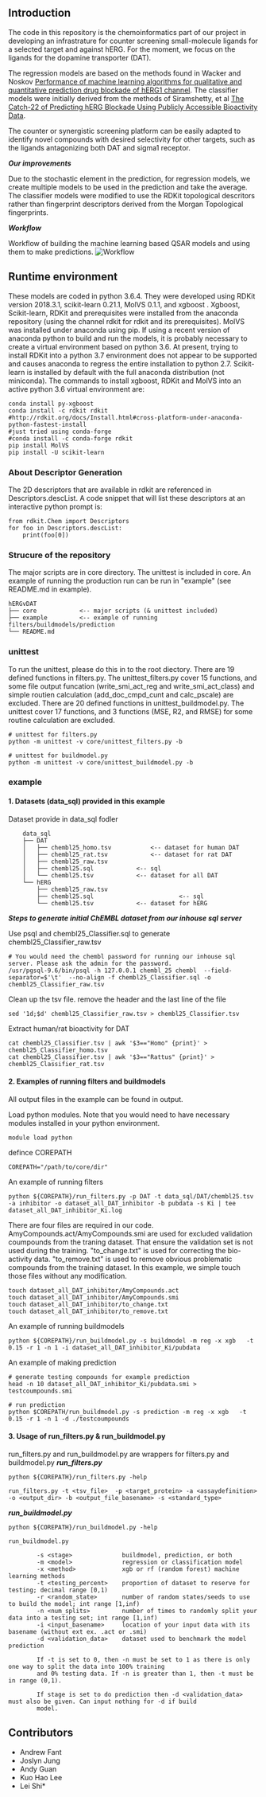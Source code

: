 ## Introduction
The code in this repository is the chemoinformatics part of our project in developing an infrastrature for counter screening small-molecule ligands for a selected target and against hERG. 
For the moment, we focus on the ligands for the dopamine transporter (DAT).  

The regression models are based on the methods found in Wacker and Noskov
[Performance of machine learning algorithms for qualitative and quantitative
prediction drug blockade of hERG1 channel](https://doi.org/10.1016/j.comtox.2017.05.001).
The classifier models were initially derived from the methods of
Siramshetty, et al [The Catch-22 of Predicting hERG Blockade Using Publicly Accessible Bioactivity Data](https://pubs.acs.org/doi/10.1021/acs.jcim.8b00150). 

The counter or synergistic screening platform can be easily adapted to identify novel compounds with desired selectivity for other targets, such as the ligands antagonizing both DAT and sigma1 receptor. 

***Our improvements***
 
Due to the stochastic element in the prediction, for regression models, we create multiple models to be used in the prediction and take the average. The classifier models were modified to use the RDKit topological
descritors rather than fingerprint descriptors derived from the Morgan Topological fingerprints.

***Workflow***

Workflow of building the machine learning based QSAR models and using them to make predictions.
![Workflow](core/doc/workflow_v3_ls-01.png)

## Runtime environment

These models are coded in python 3.6.4.  They were developed using RDKit version
2018.3.1, scikit-learn 0.21.1, MolVS 0.1.1, and xgboost .  Xgboost,
Scikit-learn, RDKit and prerequisites were installed from the anaconda
repository (using the channel rdkit for rdkit and its prerequisites).  MolVS
was installed under anaconda using pip.  If using a recent version of anaconda
python to build and run the models, it is probably necessary to create a virtual
environment based on python 3.6.  At present, trying to install RDKit into a
python 3.7 environment does not appear to be supported and causes anaconda to
regress the entire installation to python 2.7.  Scikit-learn is installed by
default with the full anaconda distribution (not miniconda). The commands to
install xgboost, RDKit and MolVS into an active python 3.6 virtual environment
are:
```
conda install py-xgboost
conda install -c rdkit rdkit 
#http://rdkit.org/docs/Install.html#cross-platform-under-anaconda-python-fastest-install
#just tried using conda-forge
#conda install -c conda-forge rdkit
pip install MolVS
pip install -U scikit-learn
```

### About Descriptor Generation

The 2D descriptors that are available in rdkit are referenced in Descriptors.descList.  A code snippet that will list
these descriptors at an interactive python prompt is:
```
from rdkit.Chem import Descriptors
for foo in Descriptors.descList:
    print(foo[0])
```

### Strucure of the repository
The major scripts are in core directory. The unittest is included in core. An example of running the production run can 
be run in "example" (see README.md in example). 

    hERGvDAT
    ├── core            <-- major scripts (& unittest included)
    ├── example         <-- example of running filters/buildmodels/prediction
    └── README.md

### unittest
To run the unittest, please do this in to the root diectory. There are 19 defined functions in filters.py. The 
unittest_filters.py cover 15 functions, and some file output funcation (write_smi_act_reg 
and write_smi_act_class) and simple routien calculation (add_doc_cmpd_cunt and calc_pscale) are excluded. There are 
20 defined functions in unittest_buildmodel.py. The unittest cover 17 functions, 
and 3 functions (MSE, R2, and RMSE) for some routine calculation are excluded.

    # unittest for filters.py
    python -m unittest -v core/unittest_filters.py -b

    # unittest for buildmodel.py
    python -m unittest -v core/unittest_buildmodel.py -b

### example
#### 1. Datasets (data_sql) provided in this example
Dataset provide in data_sql fodler

        data_sql
        ├── DAT
        │   ├── chembl25_homo.tsv			<-- dataset for human DAT
        │   ├── chembl25_rat.tsv			<-- dataset for rat DAT
        │   ├── chembl25_raw.tsv
        │   ├── chembl25.sql			<-- sql
        │   └── chembl25.tsv			<-- dataset for all DAT
        └── hERG
            ├── chembl25_raw.tsv
            ├── chembl25.sql                        <-- sql
            └── chembl25.tsv			<-- dataset for hERG

***Steps to generate initial ChEMBL dataset from our inhouse sql server***

Use psql and chembl25_Classifier.sql to generate chembl25_Classifier_raw.tsv
   
    # You would need the chembl password for running our inhouse sql server. Please ask the admin for the password.   
    /usr/pgsql-9.6/bin/psql -h 127.0.0.1 chembl_25 chembl  --field-separator=$'\t'  --no-align -f chembl25_Classifier.sql -o chembl25_Classifier_raw.tsv

Clean up the tsv file. remove the header and the last line of the file

    sed '1d;$d' chembl25_Classifier_raw.tsv > chembl25_Classifier.tsv

Extract human/rat bioactivity for DAT

    cat chembl25_Classifier.tsv | awk '$3=="Homo" {print}' > chembl25_Classifier_homo.tsv
    cat chembl25_Classifier.tsv | awk '$3=="Rattus" {print}' > chembl25_Classifier_rat.tsv

#### 2. Examples of running filters and buildmodels
All output files in the example can be found in output. 

Load python modules. Note that you would need to have necessary modules installed in your python environment.  

    module load python

defince COREPATH

    COREPATH="/path/to/core/dir"

An example of running filters

    python ${COREPATH}/run_filters.py -p DAT -t data_sql/DAT/chembl25.tsv -a inhibitor -o dataset_all_DAT_inhibitor -b pubdata -s Ki | tee dataset_all_DAT_inhibitor_Ki.log


There are four files are required in our code. AmyCompounds.act/AmyCompounds.smi are used for excluded validation coumpounds from the traning dataset. 
That ensure the validation set is not used during the training.  "to_change.txt" is used for correcting the bio-activity data. "to_remove.txt" is used 
to remove obvious problematic compounds from the training dataset. In this example, we simple touch those files without any modification. 

    touch dataset_all_DAT_inhibitor/AmyCompounds.act
    touch dataset_all_DAT_inhibitor/AmyCompounds.smi
    touch dataset_all_DAT_inhibitor/to_change.txt
    touch dataset_all_DAT_inhibitor/to_remove.txt

An example of running buildmodels

    python ${COREPATH}/run_buildmodel.py -s buildmodel -m reg -x xgb   -t 0.15 -r 1 -n 1 -i dataset_all_DAT_inhibitor_Ki/pubdata

An example of making prediction

    # generate testing compounds for example prediction
    head -n 10 dataset_all_DAT_inhibitor_Ki/pubdata.smi > testcoumpounds.smi

    # run prediction
    python $COREPATH/run_buildmodel.py -s prediction -m reg -x xgb   -t 0.15 -r 1 -n 1 -d ./testcoumpounds



#### 3. Usage of run_filters.py & run_buildmodel.py
run_filters.py and run_buildmodel.py are wrappers for filters.py and buildmodel.py 
***run_filters.py***

    python ${COREPATH}/run_filters.py -help

    run_filters.py -t <tsv_file>  -p <target_protein> -a <assaydefinition> -o <output_dir> -b <output_file_basename> -s <standard_type>

***run_buildmodel.py***

    python ${COREPATH}/run_buildmodel.py -help
    
    run_buildmodel.py 
            
            -s <stage>              buildmodel, prediction, or both
            -m <model>              regression or classification model
            -x <method>             xgb or rf (random forest) machine learning methods
            -t <testing_percent>    proportion of dataset to reserve for testing; decimal range [0,1)
            -r <random_state>       number of random states/seeds to use to build the model; int range [1,inf)
            -n <num_splits>         number of times to randomly split your data into a testing set; int range [1,inf)
            -i <input_basename>     location of your input data with its basename (without ext ex. .act or .smi)
            -d <validation_data>    dataset used to benchmark the model prediction
    
            If -t is set to 0, then -n must be set to 1 as there is only one way to split the data into 100% training
            and 0% testing data. If -n is greater than 1, then -t must be in range (0,1).
            
            If stage is set to do prediction then -d <validation_data> must also be given. Can input nothing for -d if build
            model.



## Contributors
* Andrew Fant 
* Joslyn Jung
* Andy Guan
* Kuo Hao Lee
* Lei Shi*  


